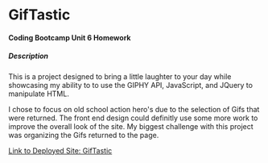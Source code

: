 # GifTastic
#### Coding Bootcamp Unit 6 Homework


##### Description
  This is a project designed to bring a little laughter to your day while showcasing my ability to to use the GIPHY API, JavaScript, and JQuery to manipulate HTML.
  
  I chose to focus on old school action hero's due to the selection of Gifs that were returned. The front end design could definitly use some more work to improve the overall look of the site. My biggest challenge with this project was organizing the Gifs returned to the page.
  
  
  
  [Link to Deployed Site: GifTastic](https://nappyloc.github.io/GifTastic/ "GifTastic")
